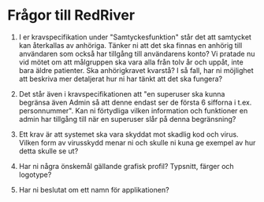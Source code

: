 # Frågor till RedRiver

1. I er kravspecifikation under "Samtyckesfunktion" står det att samtycket kan återkallas av anhöriga. Tänker ni att det ska finnas en anhörig till användaren som också har tillgång till användarens konto? Vi pratade nu vid mötet om att målgruppen ska vara alla från tolv år och uppåt, inte bara äldre patienter. Ska anhörigkravet kvarstå? I så fall, har ni möjlighet att beskriva mer detaljerat hur ni har tänkt att det ska fungera?

2. Det står även i kravspecifikationen att "en superuser ska kunna begränsa även Admin så att denne endast ser de första 6 sifforna i t.ex. personnummer". Kan ni förtydliga vilken information och funktioner en admin har tillgång till när en superuser slår på denna begränsning? 

3. Ett krav är att systemet ska vara skyddat mot skadlig kod och virus. Vilken form av virusskydd menar ni och skulle ni kuna ge exempel av hur detta skulle se ut?

3. Har ni några önskemål gällande grafisk profil? Typsnitt, färger och logotype?

4. Har ni beslutat om ett namn för applikationen?
